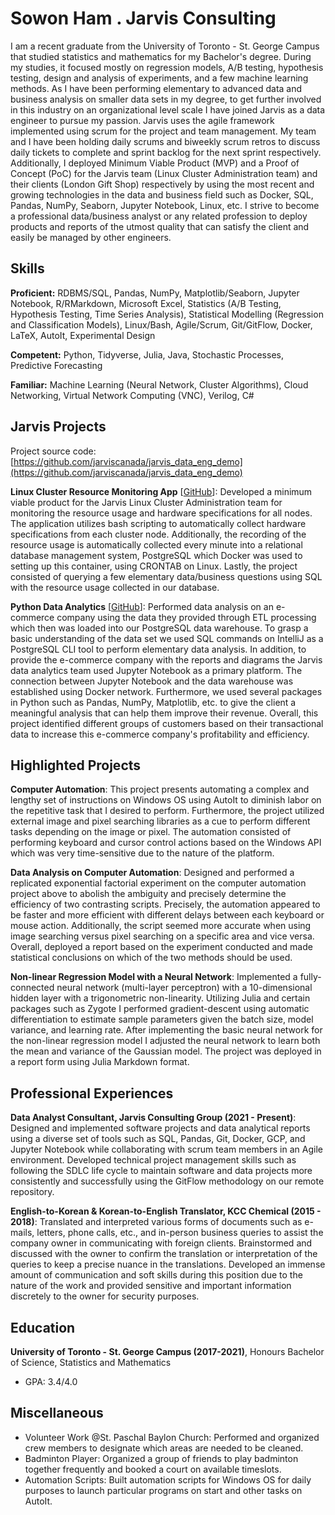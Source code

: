 # Sowon Ham . Jarvis Consulting

I am a recent graduate from the University of Toronto - St. George Campus that studied statistics and mathematics for my Bachelor's degree. During my studies, it focused mostly on regression models, A/B testing, hypothesis testing, design and analysis of experiments, and a few machine learning methods. As I have been performing elementary to advanced data and business analysis on smaller data sets in my degree, to get further involved in this industry on an organizational level scale I have joined Jarvis as a data engineer to pursue my passion. Jarvis uses the agile framework implemented using scrum for the project and team management. My team and I have been holding daily scrums and biweekly scrum retros to discuss daily tickets to complete and sprint backlog for the next sprint respectively. Additionally, I deployed Minimum Viable Product (MVP) and a Proof of Concept (PoC) for the Jarvis team (Linux Cluster Administration team) and their clients (London Gift Shop) respectively by using the most recent and growing technologies in the data and business field such as Docker, SQL, Pandas, NumPy, Seaborn, Jupyter Notebook, Linux, etc. I strive to become a professional data/business analyst or any related profession to deploy products and reports of the utmost quality that can satisfy the client and easily be managed by other engineers.

## Skills

**Proficient:** RDBMS/SQL, Pandas, NumPy, Matplotlib/Seaborn, Jupyter Notebook, R/RMarkdown, Microsoft Excel, Statistics (A/B Testing, Hypothesis Testing, Time Series Analysis), Statistical Modelling (Regression and Classification Models), Linux/Bash, Agile/Scrum, Git/GitFlow, Docker, LaTeX, AutoIt, Experimental Design

**Competent:** Python, Tidyverse, Julia, Java, Stochastic Processes, Predictive Forecasting

**Familiar:** Machine Learning (Neural Network, Cluster Algorithms), Cloud Networking, Virtual Network Computing (VNC), Verilog, C#

## Jarvis Projects

Project source code: [https://github.com/jarviscanada/jarvis_data_eng_demo](https://github.com/jarviscanada/jarvis_data_eng_demo)


**Linux Cluster Resource Monitoring App** [[GitHub](https://github.com/jarviscanada/jarvis_data_eng_demo/tree/master/linux_sql)]: Developed a minimum viable product for the Jarvis Linux Cluster Administration team for monitoring the resource usage and hardware specifications for all nodes. The application utilizes bash scripting to automatically collect hardware specifications from each cluster node. Additionally, the recording of the resource usage is automatically collected every minute into a relational database management system, PostgreSQL which Docker was used to setting up this container, using CRONTAB on Linux. Lastly, the project consisted of querying a few elementary data/business questions using SQL with the resource usage collected in our database.

**Python Data Analytics** [[GitHub](https://github.com/jarviscanada/jarvis_data_eng_demo/tree/master/python_data_analytics)]: Performed data analysis on an e-commerce company using the data they provided through ETL processing which then was loaded into our PostgreSQL data warehouse. To grasp a basic understanding of the data set we used SQL commands on IntelliJ as a PostgreSQL CLI tool to perform elementary data analysis. In addition, to provide the e-commerce company with the reports and diagrams the Jarvis data analytics team used Jupyter Notebook as a primary platform. The connection between Jupyter Notebook and the data warehouse was established using Docker network. Furthermore, we used several packages in Python such as Pandas, NumPy, Matplotlib, etc. to give the client a meaningful analysis that can help them improve their revenue. Overall, this project identified different groups of customers based on their transactional data to increase this e-commerce company's profitability and efficiency.


## Highlighted Projects
**Computer Automation**: This project presents automating a complex and lengthy set of instructions on Windows OS using AutoIt to diminish labor on the repetitive task that I desired to perform. Furthermore, the project utilized external image and pixel searching libraries as a cue to perform different tasks depending on the image or pixel. The automation consisted of performing keyboard and cursor control actions based on the Windows API which was very time-sensitive due to the nature of the platform.

**Data Analysis on Computer Automation**: Designed and performed a replicated exponential factorial experiment on the computer automation project above to abolish the ambiguity and precisely determine the efficiency of two contrasting scripts. Precisely, the automation appeared to be faster and more efficient with different delays between each keyboard or mouse action. Additionally, the script seemed more accurate when using image searching versus pixel searching on a specific area and vice versa. Overall, deployed a report based on the experiment conducted and made statistical conclusions on which of the two methods should be used.

**Non-linear Regression Model with a Neural Network**: Implemented a fully-connected neural network (multi-layer perceptron) with a 10-dimensional hidden layer with a trigonometric non-linearity. Utilizing Julia and certain packages such as Zygote I performed gradient-descent using automatic differentiation to estimate sample parameters given the batch size, model variance, and learning rate. After implementing the basic neural network for the non-linear regression model I adjusted the neural network to learn both the mean and variance of the Gaussian model. The project was deployed in a report form using Julia Markdown format.


## Professional Experiences

**Data Analyst Consultant, Jarvis Consulting Group (2021 - Present)**: Designed and implemented software projects and data analytical reports using a diverse set of tools such as SQL, Pandas, Git, Docker, GCP, and Jupyter Notebook while collaborating with scrum team members in an Agile environment. Developed technical project management skills such as following the SDLC life cycle to maintain software and data projects more consistently and successfully using the GitFlow methodology on our remote repository.

**English-to-Korean & Korean-to-English Translator, KCC Chemical (2015 - 2018)**: Translated and interpreted various forms of documents such as e-mails, letters, phone calls, etc., and in-person business queries to assist the company owner in communicating with foreign clients. Brainstormed and discussed with the owner to confirm the translation or interpretation of the queries to keep a precise nuance in the translations. Developed an immense amount of communication and soft skills during this position due to the nature of the work and provided sensitive and important information discretely to the owner for security purposes.


## Education
**University of Toronto - St. George Campus (2017-2021)**, Honours Bachelor of Science, Statistics and Mathematics
- GPA: 3.4/4.0


## Miscellaneous
- Volunteer Work @St. Paschal Baylon Church: Performed and organized crew members to designate which areas are needed to be cleaned.
- Badminton Player: Organized a group of friends to play badminton together frequently and booked a court on available timeslots.
- Automation Scripts: Built automation scripts for Windows OS for daily purposes to launch particular programs on start and other tasks on AutoIt.